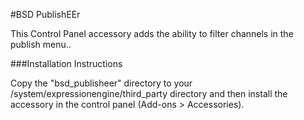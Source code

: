 #BSD PublishEEr

This Control Panel accessory adds the ability to filter channels in the publish menu..

###Installation Instructions

Copy the "bsd_publisheer" directory to your /system/expressionengine/third_party directory and then install the accessory in the control panel (Add-ons > Accessories).